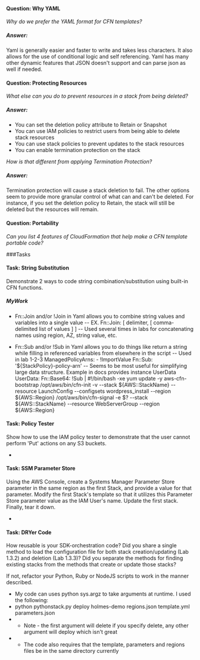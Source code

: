 #### Question: Why YAML

_Why do we prefer the YAML format for CFN templates?_

##### Answer:

Yaml is generally easier and faster to write and takes less characters. 
It also allows for the use of conditional logic and self referencing.
Yaml has many other dynamic features that JSON doesn't support and can parse json as well if needed.

#### Question: Protecting Resources

_What else can you do to prevent resources in a stack from being deleted?_

##### Answer:

- You can set the deletion policy attribute to Retain or Snapshot
- You can use IAM policies to restrict users from being able to delete stack resources
- You can use stack policies to prevent updates to the stack resources
- You can enable termination protection on the stack 

_How is that different from applying Termination Protection?_

##### Answer: 

Termination protection will cause a stack deletion to fail.
The other options seem to provide more granular control of what can and can't be deleted.
For instance, if you set the deletion policy to Retain, the stack will still be deleted but the resources will remain.



#### Question: Portability

_Can you list 4 features of CloudFormation that help make a CFN template
portable code?_





###Tasks

#### Task: String Substitution

Demonstrate 2 ways to code string combination/substitution using
built-in CFN functions.

##### MyWork

- Fn::Join and/or !Join in Yaml allows you to combine string values and variables into a single value
-- EX. Fn::Join: [ delimiter, [ comma-delimited list of values ] ]
-- Used several times in labs for concatenating names using region, AZ, string value, etc.

- Fn::Sub and/or !Sub in Yaml allows you to do things like return a string while filling in referenced variables from elsewhere in the script
-- Used in lab 1-2-3 
      ManagedPolicyArns:
        - !ImportValue 
          Fn::Sub: '${StackPolicy}-policy-arn'
-- Seems to be most useful for simplifying large data structure. Example in docs provides instance UserData
    UserData:
      Fn::Base64:
        !Sub |
          #!/bin/bash -xe
          yum update -y aws-cfn-bootstrap
          /opt/aws/bin/cfn-init -v --stack ${AWS::StackName} --resource LaunchConfig --configsets wordpress_install --region ${AWS::Region}
          /opt/aws/bin/cfn-signal -e $? --stack ${AWS::StackName} --resource WebServerGroup --region ${AWS::Region}

#### Task: Policy Tester

Show how to use the IAM policy tester to demonstrate that the user
cannot perform 'Put' actions on any S3 buckets.

-

#### Task: SSM Parameter Store

Using the AWS Console, create a Systems Manager Parameter Store
parameter in the same region as the first Stack, and provide a value for
that parameter. Modify the first Stack's template so that it utilizes
this Parameter Store parameter value as the IAM User's name. Update the
first stack. Finally, tear it down.

- 

#### Task: DRYer Code

How reusable is your SDK-orchestration code? Did you share a single
method to load the configuration file for both stack creation/updating
(Lab 1.3.2) and deletion (Lab 1.3.3)? Did you separate the methods for
finding existing stacks from the methods that create or update those stacks?

If not, refactor your Python, Ruby or NodeJS scripts to work in the
manner described.

- My code can uses python sys.argz to take arguments at runtime. I used the following:
- python pythonstack.py deploy holmes-demo regions.json template.yml parameters.json
- - Note - the first argument will delete if you specify delete, any other argument will deploy which isn't great
- - The code also requires that the template, parameters and regions files be in the same directory currently